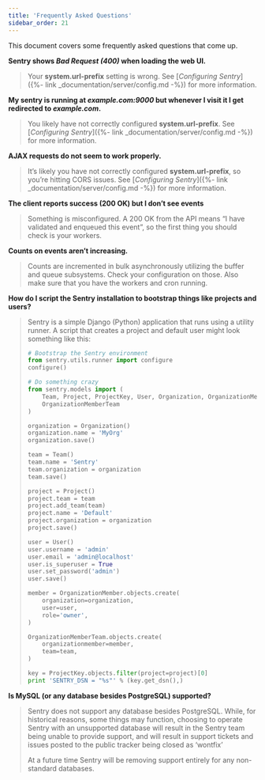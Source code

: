 ```yaml
---
title: 'Frequently Asked Questions'
sidebar_order: 21
---
```


This document covers some frequently asked questions that come up.

**Sentry shows _Bad Request (400)_ when loading the web UI.**

> Your **system.url-prefix** setting is wrong. See [_Configuring Sentry_]({%- link _documentation/server/config.md -%}) for more information.

**My sentry is running at _example.com:9000_ but whenever I visit it I get redirected to _example.com_.**

> You likely have not correctly configured **system.url-prefix**. See [_Configuring Sentry_]({%- link _documentation/server/config.md -%}) for more information.

**AJAX requests do not seem to work properly.**

> It’s likely you have not correctly configured **system.url-prefix**, so you’re hitting CORS issues. See [_Configuring Sentry_]({%- link _documentation/server/config.md -%}) for more information.

**The client reports success (200 OK) but I don’t see events**

> Something is misconfigured. A 200 OK from the API means “I have validated and enqueued this event”, so the first thing you should check is your workers.

**Counts on events aren’t increasing.**

> Counts are incremented in bulk asynchronously utilizing the buffer and queue subsystems. Check your configuration on those. Also make sure that you have the workers and cron running.

**How do I script the Sentry installation to bootstrap things like projects and users?**

> Sentry is a simple Django (Python) application that runs using a utility runner. A script that creates a project and default user might look something like this:
> 
> ```python
> # Bootstrap the Sentry environment
> from sentry.utils.runner import configure
> configure()
> 
> # Do something crazy
> from sentry.models import (
>     Team, Project, ProjectKey, User, Organization, OrganizationMember,
>     OrganizationMemberTeam
> )
> 
> organization = Organization()
> organization.name = 'MyOrg'
> organization.save()
> 
> team = Team()
> team.name = 'Sentry'
> team.organization = organization
> team.save()
> 
> project = Project()
> project.team = team
> project.add_team(team)
> project.name = 'Default'
> project.organization = organization
> project.save()
> 
> user = User()
> user.username = 'admin'
> user.email = 'admin@localhost'
> user.is_superuser = True
> user.set_password('admin')
> user.save()
> 
> member = OrganizationMember.objects.create(
>     organization=organization,
>     user=user,
>     role='owner',
> )
> 
> OrganizationMemberTeam.objects.create(
>     organizationmember=member,
>     team=team,
> )
> 
> key = ProjectKey.objects.filter(project=project)[0]
> print 'SENTRY_DSN = "%s"' % (key.get_dsn(),)
> ```

**Is MySQL (or any database besides PostgreSQL) supported?**

> Sentry does not support any database besides PostgreSQL. While, for historical reasons, some things may function, choosing to operate Sentry with an unsupported database will result in the Sentry team being unable to provide support, and will result in support tickets and issues posted to the public tracker being closed as ‘wontfix’
> 
> At a future time Sentry will be removing support entirely for any non-standard databases.

